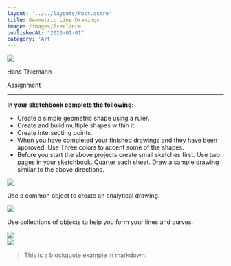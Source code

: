 ```yaml
---
layout: '../../layouts/Post.astro'
title: Geometric Line Drawings
image: /images/freelance
publishedAt: "2023-01-01"
category: 'Art'
---
```





<div class="madtinker_main"><img src="https://s3.amazonaws.com/image-control-storage/2020/02/10195144/2020-02-10-18_43_46-kandinsky-layout.png" /></div>

<span style="text-align: center;">Hans Thiemann</span>

Assignment

<hr>

**In your sketchbook complete the following:**

- Create a simple geometric shape using a ruler.
- Create and build multiple shapes within it.
- Create intersecting points.
- When you have completed your finished drawings and they have been approved. Use Three colors to accent some of the shapes.
- Before you start the above projects create small sketches first. Use two pages in your sketchbook. Quarter each sheet. Draw a sample drawing similar to the above directions.


<div class="madtinker_main"><img src="https://s3.amazonaws.com/image-control-storage/2020/02/13140901/2020-02-13-13_07_04-Window.png" /></div>

Use a common object to create an analytical drawing.

<div class="madtinker_main"><img src="https://s3.amazonaws.com/image-control-storage/2020/02/13141310/2020-02-13-13_11_31-Window.png" /></div>



<p>Use collections of objects to help you form your lines and curves.</p>


<div class="madtinker_main"><img src="https://s3.amazonaws.com/image-control-storage/2020/02/13141328/2020-02-13-13_12_10-Window.png" /></div>



<div class="madtinker_main"><img src="https://s3.amazonaws.com/image-control-storage/2020/02/13141632/2020-02-13-13_16_05-Window.png" /></div>
	
	
> This is a blockquote example in markdown.